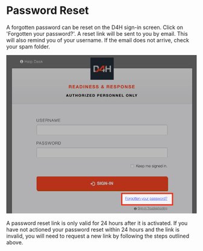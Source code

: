 # Password Reset

A forgotten password can be reset on the D4H sign-in screen. Click on 'Forgotten your password?'. A reset link will be sent to you by email. This will also remind you of your username. If the email does not arrive, check your spam folder.

![](../../.gitbook/assets/2019-12-12-at-09.59.png)



A password reset link is only valid for 24 hours after it is activated. If you have not actioned your password reset within 24 hours and the link is invalid, you will need to request a new link by following the steps outlined above.

